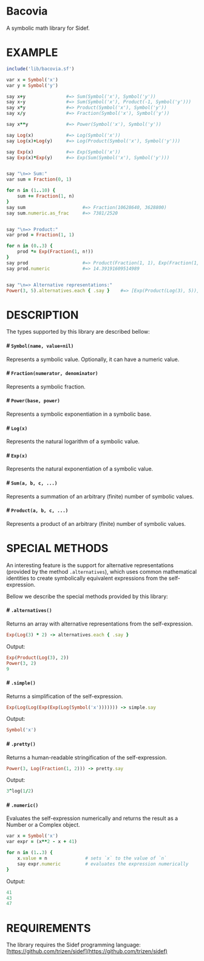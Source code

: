 # Bacovia

A symbolic math library for Sidef.

# EXAMPLE

```ruby
include('lib/bacovia.sf')

var x = Symbol('x')
var y = Symbol('y')

say x+y               #=> Sum(Symbol('x'), Symbol('y'))
say x-y               #=> Sum(Symbol('x'), Product(-1, Symbol('y')))
say x*y               #=> Product(Symbol('x'), Symbol('y'))
say x/y               #=> Fraction(Symbol('x'), Symbol('y'))

say x**y              #=> Power(Symbol('x'), Symbol('y'))

say Log(x)            #=> Log(Symbol('x'))
say Log(x)+Log(y)     #=> Log(Product(Symbol('x'), Symbol('y')))

say Exp(x)            #=> Exp(Symbol('x'))
say Exp(x)*Exp(y)     #=> Exp(Sum(Symbol('x'), Symbol('y')))


say "\n=> Sum:"
var sum = Fraction(0, 1)

for n in (1..10) {
    sum += Fraction(1, n)
}
say sum                     #=> Fraction(10628640, 3628800)
say sum.numeric.as_frac     #=> 7381/2520


say "\n=> Product:"
var prod = Fraction(1, 1)

for n in (0..3) {
    prod *= Exp(Fraction(1, n!))
}
say prod                    #=> Product(Fraction(1, 1), Exp(Fraction(1, 1)), Exp(Fraction(1, 1)), Exp(Fraction(1, 2)), Exp(Fraction(1, 6)))
say prod.numeric            #=> 14.39191609514989


say "\n=> Alternative representations:"
Power(3, 5).alternatives.each { .say }    #=> [Exp(Product(Log(3), 5)), Power(3, 5), 243]
```

# DESCRIPTION

The types supported by this library are described bellow:

#### # `Symbol(name, value=nil)`

Represents a symbolic value. Optionally, it can have a numeric value.

#### # `Fraction(numerator, denominator)`

Represents a symbolic fraction.

#### # `Power(base, power)`

Represents a symbolic exponentiation in a symbolic base.

#### # `Log(x)`

Represents the natural logarithm of a symbolic value.

#### # `Exp(x)`

Represents the natural exponentiation of a symbolic value.

#### # `Sum(a, b, c, ...)`

Represents a summation of an arbitrary (finite) number of symbolic values.

#### # `Product(a, b, c, ...)`

Represents a product of an arbitrary (finite) number of symbolic values.

# SPECIAL METHODS

An interesting feature is the support for alternative representations (provided by the method `.alternatives`),
which uses common mathematical identities to create symbolically equivalent expressions from the self-expression.

Bellow we describe the special methods provided by this library:

#### # `.alternatives()`

Returns an array with alternative representations from the self-expression.

```ruby
Exp(Log(3) * 2) -> alternatives.each { .say }
```

Output:

```ruby
Exp(Product(Log(3), 2))
Power(3, 2)
9
```

#### # `.simple()`

Returns a simplification of the self-expression.

```ruby
Exp(Log(Log(Exp(Exp(Log(Symbol('x'))))))) -> simple.say
```

Output:

```ruby
Symbol('x')
```

#### # `.pretty()`

Returns a human-readable stringification of the self-expression.

```ruby
Power(3, Log(Fraction(1, 2))) -> pretty.say
```

Output:
```ruby
3^log(1/2)
```

#### # `.numeric()`

Evaluates the self-expression numerically and returns the result as a Number or a Complex object.

```ruby
var x = Symbol('x')
var expr = (x**2 - x + 41)

for n in (1..3) {
    x.value = n              # sets `x` to the value of `n`
    say expr.numeric         # evaluates the expression numerically
}
```

Output:
```ruby
41
43
47
```

# REQUIREMENTS

The library requires the Sidef programming language: [https://github.com/trizen/sidef](https://github.com/trizen/sidef)
